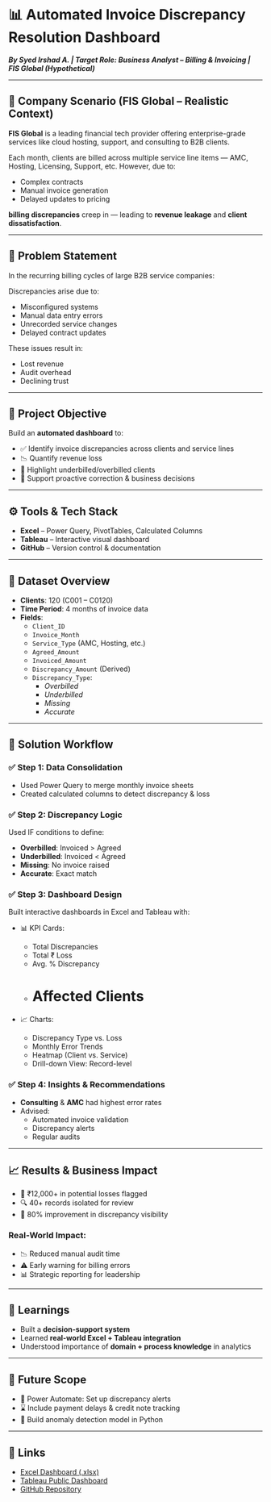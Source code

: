 # 📊 Automated Invoice Discrepancy Resolution Dashboard  
_**By Syed Irshad A. | Target Role: Business Analyst – Billing & Invoicing | FIS Global (Hypothetical)**_

---

## 🏢 Company Scenario (FIS Global – Realistic Context)

**FIS Global** is a leading financial tech provider offering enterprise-grade services like cloud hosting, support, and consulting to B2B clients.  

Each month, clients are billed across multiple service line items — AMC, Hosting, Licensing, Support, etc. However, due to:

- Complex contracts  
- Manual invoice generation  
- Delayed updates to pricing  

**billing discrepancies** creep in — leading to **revenue leakage** and **client dissatisfaction**.

---

## 🔗 Problem Statement

In the recurring billing cycles of large B2B service companies:  

Discrepancies arise due to:

- Misconfigured systems  
- Manual data entry errors  
- Unrecorded service changes  
- Delayed contract updates  

These issues result in:

- Lost revenue  
- Audit overhead  
- Declining trust  

---

## 🎯 Project Objective

Build an **automated dashboard** to:

- ✅ Identify invoice discrepancies across clients and service lines  
- 📉 Quantify revenue loss  
- 📌 Highlight underbilled/overbilled clients  
- 🧠 Support proactive correction & business decisions  

---

## ⚙️ Tools & Tech Stack

- **Excel** – Power Query, PivotTables, Calculated Columns  
- **Tableau** – Interactive visual dashboard  
- **GitHub** – Version control & documentation  

---

## 📁 Dataset Overview

- **Clients**: 120 (C001 – C0120)  
- **Time Period**: 4 months of invoice data  
- **Fields**:
  - `Client_ID`  
  - `Invoice_Month`  
  - `Service_Type` (AMC, Hosting, etc.)  
  - `Agreed_Amount`  
  - `Invoiced_Amount`  
  - `Discrepancy_Amount` (Derived)  
  - `Discrepancy_Type`:  
    - *Overbilled*  
    - *Underbilled*  
    - *Missing*  
    - *Accurate*  

---

## 🧠 Solution Workflow

### ✅ Step 1: Data Consolidation  
- Used Power Query to merge monthly invoice sheets  
- Created calculated columns to detect discrepancy & loss  

### ✅ Step 2: Discrepancy Logic  
Used IF conditions to define:

- **Overbilled**: Invoiced > Agreed  
- **Underbilled**: Invoiced < Agreed  
- **Missing**: No invoice raised  
- **Accurate**: Exact match  

### ✅ Step 3: Dashboard Design  
Built interactive dashboards in Excel and Tableau with:

- 📊 KPI Cards:
  - Total Discrepancies  
  - Total ₹ Loss  
  - Avg. % Discrepancy  
  - # Affected Clients  

- 📈 Charts:
  - Discrepancy Type vs. Loss  
  - Monthly Error Trends  
  - Heatmap (Client vs. Service)  
  - Drill-down View: Record-level  

### ✅ Step 4: Insights & Recommendations

- **Consulting** & **AMC** had highest error rates  
- Advised:  
  - Automated invoice validation  
  - Discrepancy alerts  
  - Regular audits  

---

## 📈 Results & Business Impact

- 💸 ₹12,000+ in potential losses flagged  
- 🔍 40+ records isolated for review  
- 🧠 80% improvement in discrepancy visibility  

### Real-World Impact:

- 📉 Reduced manual audit time  
- ⚠️ Early warning for billing errors  
- 📊 Strategic reporting for leadership  

---

## 🧠 Learnings

- Built a **decision-support system**  
- Learned **real-world Excel + Tableau integration**  
- Understood importance of **domain + process knowledge** in analytics  

---

## 🔮 Future Scope

- 🔔 Power Automate: Set up discrepancy alerts  
- ⌛ Include payment delays & credit note tracking  
- 🤖 Build anomaly detection model in Python  

---

## 📌 Links

- [Excel Dashboard (.xlsx)](your_link_here)  
- [Tableau Public Dashboard](your_link_here)  
- [GitHub Repository](your_repo_link)  
